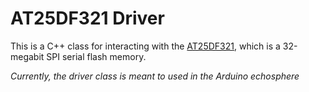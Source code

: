 AT25DF321 Driver
================
This is a C++ class for interacting with the [AT25DF321](http://www.soselectronic.com/a_info/resource/c/Atmel/AT25DF321.pdf), which is a 32-megabit SPI serial flash memory.

*Currently, the driver class is meant to used in the Arduino echosphere*

